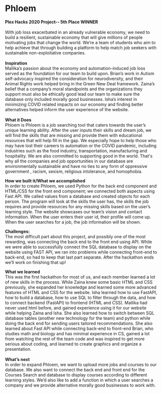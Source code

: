 # Phloem
<strong>Plex Hacks 2020 Project-- 5th Place WINNER</strong><br>
<br>
  With job loss exacerbated in an already vulnerable economy, we need to build a resilient, sustainable economy that will give millions of people motivating jobs that change the world. We’re a team of students who aim to help achieve that through building a platform to help match job seekers with sustainable non-exploitative companies.
<br><br><strong>Inspiration</strong><br>
  Mallika’s passion about the economy and automation-induced job loss served as the foundation for our team to build upon. Brian’s work in Autism self-advocacy inspired the consideration for neurodiversity, and their Animal Rights work helped bring in the Green New Deal framework. Zaina’s belief that a company’s moral standpoints and the organizations they support must also be ethically good lead our team to make sure the database only included morally good businesses. Isha’s interest in minimizing COVID related impacts on our economy and finding better alternatives helped inform the user experience of the website.
  <br><br>
<strong>What it Does</strong><br>
	Phloem is Phloem is a job searching tool that caters towards the user’s unique learning ability. After the user inputs their skills and dream job, we will find the skills that are missing and provide them with educational resources that will help fill in the gap. We especially hope to help those who may have lost their careers to automation or the COVID pandemic, including industries such as the food industry, transportation, manufacturing and hospitality. We are also committed to supporting good in the world. That's why all the companies and job opportunities in our database are environmentally sustainable and have no ties to any form of oppressive government , racism, sexism, religious intolerance, and homophobia.<br>

<strong>How we built it/What we accomplished</strong><br>
	In order to create Phloem, we used Python for the back end component and HTML/CSS for the front end component; we connected both aspects using Fast API. We called values from a database and created objects for each person. The program will look at the skills the user has, the skills the job requires and provide resources for any missing skills based on the user’s learning style. The website showcases our team’s vision and contact information. When the user enters their user id, their profile will come up. When the user searches for a job, the job information will be shown.

<strong>Challenges:</strong><br>
	The most difficult part about this project, and possibly one of the most rewarding, was connecting the back end to the front end using API. While we were able to successfully connect the SQL database to display on the website using FAST API, we ran into problems while connecting front-end to back-end, so had to keep that last part separate. After the hackathon ends we’ll work on finishing that up!

<strong>What we learned</strong><br>
This was the first hackathon for most of us, and each member learned a lot of new skills in the process. While Zaina knew some basic HTML and CSS previously, she expanded her knowledge and learned some more advanced features of HTML and CSS for the website.  Isha learned how to use FastAPI, how to build a database, how to use SQL to filter through the data, and how to connect backend (FastAPI) to frontend (HTML and CSS).
 Mallika had never used html before, and gained experience using it for our website while helping Zaina and Isha. She also learned how to switch between SQL database tables (another new technology for the team) and python while doing the back end for sending users tailored recommendations. She also learned about Fast API while connecting back-end to front-end
Brian, who studies math and biology and has minimal experience in CS, gained a lot from watching the rest of the team code and was inspired to get more serious about coding, and learned to create graphics and organize a presentation.<br><br>
<strong>What’s next</strong><br>
	In order to expand Phloem, we want to upload more jobs and courses to our database. We also want to connect the back end and front end for the Courses Search and database to display courses according to different learning styles. We’d also like to add a function in which a user searches a company and we provide alternative morally good businesses to work with.
